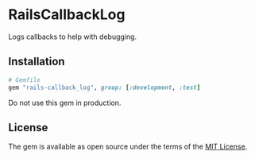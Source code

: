 # RailsCallbackLog

Logs callbacks to help with debugging. 

## Installation

```ruby
# Gemfile
gem "rails-callback_log", group: [:development, :test]
```

Do not use this gem in production.

## License

The gem is available as open source under the terms of the [MIT License](http://opensource.org/licenses/MIT).
